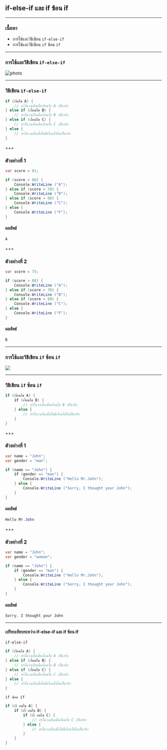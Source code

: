 ## if-else-if และ if ซ้อน if

---

### เนื้อหา

- การใช้และวิธีเขียน `if-else-if`
- การใช้และวิธีเขียน `if` ซ้อน `if`

---

### การใช้และวิธีเขียน `if-else-if`

![photo](https://scontent.fkkc2-1.fna.fbcdn.net/v/t1.15752-9/82161714_2627185100732307_8694372468468482048_n.png?_nc_cat=103&_nc_eui2=AeG7IaFJAE5-KLa14S28A5VmkXxaf9HGp6r5fdV4j4fBGLHYI93bhnM8ZvabhEs38J1UjBeRi5LfWva0D0t8XgxG-XfsOhVBIY9Tpuod2VOwcQ&_nc_oc=AQnhYoYU1yveBV-RZVILT076QZgCAjh9ltb4a7Om3XjSxkbb7nhRSp_RdWCJ79Pm_-Q&_nc_ht=scontent.fkkc2-1.fna&oh=aea62302d2ddcc1b43a5ce8cba3f5ea9&oe=5EAC7EB3)

---

### วิธีเขียน `if-else-if`

```csharp
if (เงื่นไข A) {
	// ทำในวงเล็บเมื่อเงื่อนไข A เป็นจริง
} else if (เงื่อนไข B) {
	// ทำในวงเล็บเมื่อเงื่อนไข B เป็นจริง
} else if (เงื่อนไข C) {
	// ทำในวงเล็บเมื่อเงื่อนไข C เป็นจริง
} else {
	// ทำในวงเล็บเมื่อไม่มีเงื่อนไขใดเป็นจริง
}
```

+++

### ตัวอย่างที่ 1

```csharp
var score = 81;

if (score > 80) {
	Console.WriteLine ("A");
} else if (score > 70) {
	Console.WriteLine ("B");
} else if (score > 60) {
	Console.WriteLine ("C");
} else {
	Console.WriteLine ("F");
}
```

#### ผลลัพธ์

```csharp
A
```

+++

### ตัวอย่างที่ 2

```csharp
var score = 75;

if (score > 80) {
	Console.WriteLine ("A");
} else if (score > 70) {
	Console.WriteLine ("B");
} else if (score > 60) {
	Console.WriteLine ("C");
} else {
	Console.WriteLine ("F");
}
```

#### ผลลัพธ์

```csharp
ฺฺB
```

---

### การใช้และวิธีเขียน `if` ซ้อน `if`

![](https://scontent.fkkc2-1.fna.fbcdn.net/v/t1.15752-9/81271098_461773167842810_8568102122183196672_n.png?_nc_cat=102&_nc_eui2=AeHpCHhr5lUrzZCGTgzRthmgo2DgAhFzVrh8EAfJPg-YcK5Kgfw87KdygNPoiJnCZ-rjfYEZolnR-xlUt6d20sjbl7m6egTvc4PoQYDbfK479w&_nc_oc=AQnCgrEnwsXd-vvKEkl8ZgsCiffVSQSqT3sZpuuDxkoXA1m3lN9o1FQ_9oxT7p8degA&_nc_ht=scontent.fkkc2-1.fna&oh=eed5bcc654024987458f46ccb8e4825d&oe=5EB218EC)

---

### วิธีเขียน `if` ซ้อน `if`

```csharp
if (เงื่อนไข A) {
    if (เงื่อนไข B) {
        // ทำในวงเล็บเมื่อเงื่อนไข B เป็นจริง
    } else {
        // ทำในวงเล็บเมื่อไม่มีเงื่อนไขใดเป็นจริง
    }
}
```

+++

### ตัวอย่างที่ 1

```csharp
var name = "John";
var gender = "man";

if (name == "John") {
    if (gender == "man") {
        Console.WriteLine ("Hello Mr.John");
    } else {
        Console.WriteLine ("Sorry, I thought your John");
    }
}
```

#### ผลลัพธ์

```csharp
Hello Mr.John
```

+++

### ตัวอย่างที่ 2

```csharp
var name = "John";
var gender = "woman";

if (name == "John") {
    if (gender == "man") {
        Console.WriteLine ("Hello Mr.John");
    } else {
        Console.WriteLine ("Sorry, I thought your John");
    }
}
```

#### ผลลัพธ์

```csharp
Sorry, I thought your John
```

---

#### เปรียบเทียบระหว่าง if-else-if และ if ซ้อน if

`if-else-if`

```csharp
if (เงื่อนไข A) {
    // ทำในวงเล็บเมื่อเงื่อนไข A เป็นจริง
} else if (เงื่อนไข B) {
    // ทำในวงเล็บเมื่อเงื่อนไข B เป็นจริง
} else if (เงื่อนไข C) {
    // ทำในวงเล็บเมื่อเงื่อนไข C เป็นจริง
} else {
    // ทำในวงเล็บเมื่อไม่มีเงื่อนไขใดเป็นจริง
}
```

`if ซ้อน if`

```csharp
if (เงื่ อนไข A) {
    if (เงื่ อนไข B) {
        if (เงื่ อนไข C) {
            // ทำในวงเล็บเมื่อเงื่อนไข C เป็นจริง
        } else {
            // ทำในวงเล็บเมื่อไม่มีเงื่อนไขใดเป็นจริง
        }
    }
}
```

